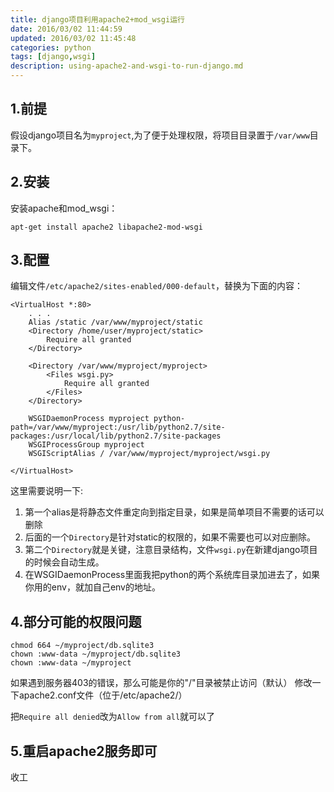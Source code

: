```yaml
---
title: django项目利用apache2+mod_wsgi运行
date: 2016/03/02 11:44:59
updated: 2016/03/02 11:45:48
categories: python
tags: [django,wsgi]
description: using-apache2-and-wsgi-to-run-django.md
---
```

## 1.前提
假设django项目名为`myproject`,为了便于处理权限，将项目目录置于`/var/www`目录下。

## 2.安装
安装apache和mod_wsgi：
```
apt-get install apache2 libapache2-mod-wsgi
```

## 3.配置
编辑文件`/etc/apache2/sites-enabled/000-default`，替换为下面的内容：
```
<VirtualHost *:80>
    . . .
    Alias /static /var/www/myproject/static
    <Directory /home/user/myproject/static>
        Require all granted
    </Directory>

    <Directory /var/www/myproject/myproject>
        <Files wsgi.py>
            Require all granted
        </Files>
    </Directory>

    WSGIDaemonProcess myproject python-path=/var/www/myproject:/usr/lib/python2.7/site-packages:/usr/local/lib/python2.7/site-packages
    WSGIProcessGroup myproject
    WSGIScriptAlias / /var/www/myproject/myproject/wsgi.py

</VirtualHost>
```

这里需要说明一下:

1. 第一个alias是将静态文件重定向到指定目录，如果是简单项目不需要的话可以删除
2. 后面的一个`Directory`是针对static的权限的，如果不需要也可以对应删除。
3. 第二个`Directory`就是关键，注意目录结构，文件`wsgi.py`在新建django项目的时候会自动生成。
4. 在WSGIDaemonProcess里面我把python的两个系统库目录加进去了，如果你用的env，就加自己env的地址。

## 4.部分可能的权限问题
```
chmod 664 ~/myproject/db.sqlite3
chown :www-data ~/myproject/db.sqlite3
chown :www-data ~/myproject
```

如果遇到服务器403的错误，那么可能是你的"/"目录被禁止访问（默认）
修改一下apache2.conf文件（位于/etc/apache2/）

把`Require all denied`改为`Allow from all`就可以了

## 5.重启apache2服务即可
收工
